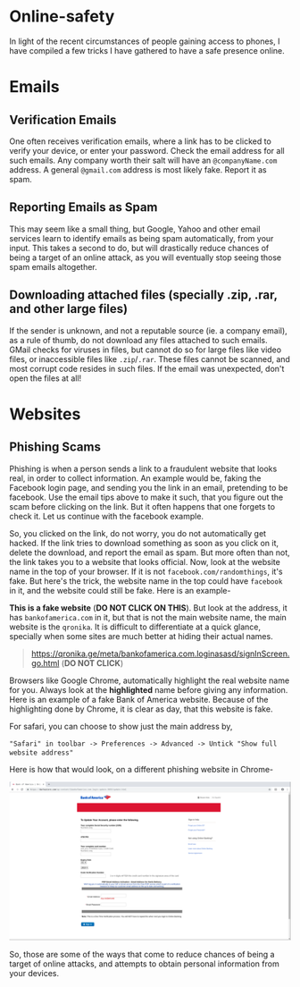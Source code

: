 # Online-safety

In light of the recent circumstances of people gaining access to phones, I have compiled a few tricks I have gathered to have a safe presence online.

# Emails

## Verification Emails
One often receives verification emails, where a link has to be clicked to verify your device, or enter your password. Check the email address for all such emails. Any company worth their salt will have an `@companyName.com` address. A general `@gmail.com` address is most likely fake. Report it as spam.

## Reporting Emails as Spam
This may seem like a small thing, but Google, Yahoo and other email services learn to identify emails as being spam automatically, from your input. This takes a second to do, but will drastically reduce chances of being a target of an online attack, as you will eventually stop seeing those spam emails altogether. 

## Downloading attached files (specially .zip, .rar, and other large files)
If the sender is unknown, and not a reputable source (ie. a company email), as a rule of thumb, do not download any files attached to such emails. GMail checks for viruses in files, but cannot do so for large files like video files, or inaccessible files like `.zip`/`.rar`. These files cannot be scanned, and most corrupt code resides in such files. If the email was unexpected, don't open the files at all!

# Websites

## Phishing Scams
Phishing is when a person sends a link to a fraudulent website that looks real, in order to collect information. An example would be, faking the Facebook login page, and sending you the link in an email, pretending to be facebook. Use the email tips above to make it such, that you figure out the scam before clicking on the link. But it often happens that one forgets to check it. Let us continue with the facebook example.

So, you clicked on the link, do not worry, you do not automatically get hacked. If the link tries to download something as soon as you click on it, delete the download, and report the email as spam. But more often than not, the link takes you to a website that looks official. Now, look at the website name in the top of your browser. If it is not `facebook.com/randomthings`, it's fake. But here's the trick, the website name in the top could have `facebook` in it, and the website could still be fake. Here is an example-

**This is a fake website** (**DO NOT CLICK ON THIS**). But look at the address, it has `bankofamerica.com` in it, but that is not the main website name, the main website is the `qronika`. It is difficult to differentiate at a quick glance, specially when some sites are much better at hiding their actual names. 

> https://qronika.ge/meta/bankofamerica.com.loginasasd/signInScreen.go.html (**DO NOT CLICK**)

Browsers like Google Chrome, automatically highlight the real website name for you. Always look at the **highlighted** name before giving any information.
Here is an example of a fake Bank of America website. Because of the highlighting done by Chrome, it is clear as day, that this website is fake. 

For safari, you can choose to show just the main address by, 
``` 
"Safari" in toolbar -> Preferences -> Advanced -> Untick "Show full website address"
```
Here is how that would look, on a different phishing website in Chrome- 

![bofa_scam](BOFA_phishing.png)

So, those are some of the ways that come to reduce chances of being a target of online attacks, and attempts to obtain personal information from your devices.
